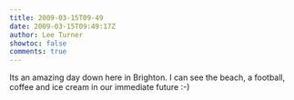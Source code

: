 ```yaml
---
title: 2009-03-15T09-49
date: 2009-03-15T09:49:17Z
author: Lee Turner
showtoc: false
comments: true
---
```


Its an amazing day down here in Brighton. I can see the beach, a football, coffee and ice cream in our immediate future :-)

